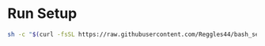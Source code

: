 # Run Setup

```bash
sh -c "$(curl -fsSL https://raw.githubusercontent.com/Reggles44/bash_setup/main/setup.sh)"
```

